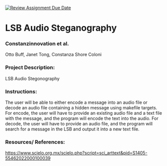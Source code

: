 [![Review Assignment Due Date](https://classroom.github.com/assets/deadline-readme-button-22041afd0340ce965d47ae6ef1cefeee28c7c493a6346c4f15d667ab976d596c.svg)](https://classroom.github.com/a/am3xLbu5)
# LSB Audio Steganography
 
### Constanzinnovation et al. 

Otto Buff, Janet Tong, Constanza Shore Coloni
       
### Project Description:

LSB Audio Stegonography

### Instructions:

The user will be able to either encode a message into an audio file or decode an audio file containing a hidden message using makefile targets. For encode, the user will have to provide an existing audio file and a text file with the message, and the program will encode the text into the audio. For decode, the user will have to provide an audio file, and the program will search for a message in the LSB and output it into a new text file.

### Resources/ References:
https://www.scielo.org.mx/scielo.php?script=sci_arttext&pid=S1405-55462022000100039 

